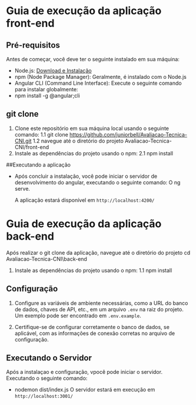 # Guia de execução da aplicação  front-end


## Pré-requisitos

Antes de começar, você deve ter o seguinte instalado em sua máquina:

- Node.js: [Download e Instalação](https://nodejs.org/)
- npm (Node Package Manager): Geralmente, é instalado com o Node.js
- Angular CLI (Command Line Interface): Execute o seguinte comando para instalar globalmente:
- npm install -g @angular;cli

## git clone

1. Clone este repositório em sua máquina local usando o seguinte comando: 
  1.1 git clone https://github.com/juniorbell/Avaliacao-Tecnica-CNI.git
  1.2 navegue até o diretório do projeto Avaliacao-Tecnica-CNI/front-end
2. Instale as dependências do projeto usando o npm: 
   2.1 npm install

##Executando a aplicação
- Após concluir a instalação, você pode iniciar o servidor de desenvolvimento do angular, executando o seguinte comando:
O ng serve.

  A aplicação estará disponível em `http://localhost:4200/`

# Guia de execução da aplicação  back-end 

Após realizar o git clone da aplicação, navegue até o diretório do projeto
  cd Avaliacao-Tecnica-CNI\back-end
1. Instale as dependências do projeto usando o npm: 
   1.1 npm install

## Configuração

1. Configure as variáveis de ambiente necessárias, como a URL do banco de dados, chaves de API, etc., em um arquivo `.env` na raiz do projeto. Um exemplo pode ser encontrado em `.env.example`.

2. Certifique-se de configurar corretamente o banco de dados, se aplicável, com as informações de conexão corretas no arquivo de configuração.

## Executando o Servidor
Após a instalaçao e configuração, vpocê pode iniciar o servidor. Executando o seguinte comando: 
- nodemon dist/index.js
O servidor estará em execução em `http://localhost:3001/`


